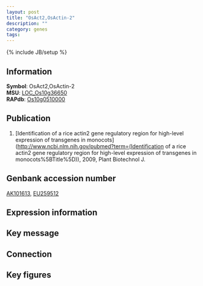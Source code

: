 ```yaml
---
layout: post
title: "OsAct2,OsActin-2"
description: ""
category: genes
tags: 
---
```

{% include JB/setup %}

## Information
__Symbol__: OsAct2,OsActin-2  
__MSU__: [LOC_Os10g36650](http://rice.plantbiology.msu.edu/cgi-bin/ORF_infopage.cgi?orf=LOC_Os10g36650)  
__RAPdb__: [Os10g0510000](http://rapdb.dna.affrc.go.jp/viewer/gbrowse_details/irgsp1?name=Os10g0510000)  

## Publication
1. [Identification of a rice actin2 gene regulatory region for high-level expression of transgenes in monocots](http://www.ncbi.nlm.nih.gov/pubmed?term=(Identification of a rice actin2 gene regulatory region for high-level expression of transgenes in monocots%5BTitle%5D)), 2009, Plant Biotechnol J.

## Genbank accession number
[AK101613](http://www.ncbi.nlm.nih.gov/nuccore/AK101613), [EU259512](http://www.ncbi.nlm.nih.gov/nuccore/EU259512)

## Expression information

## Key message

## Connection

## Key figures


